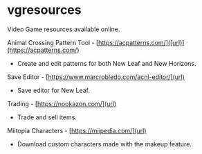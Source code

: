 # vgresources
Video Game resources available online.

Animal Crossing
Pattern Tool - [https://acpatterns.com/]([url)](https://acpatterns.com/)
* Create and edit patterns for both New Leaf and New Horizons.

Save Editor - [https://www.marcrobledo.com/acnl-editor/](url)
* Save editor for New Leaf.

Trading - [https://nookazon.com/](url)
* Trade and sell items.

Miitopia
Characters - [https://miipedia.com/](url)
* Download custom characters made with the makeup feature.
